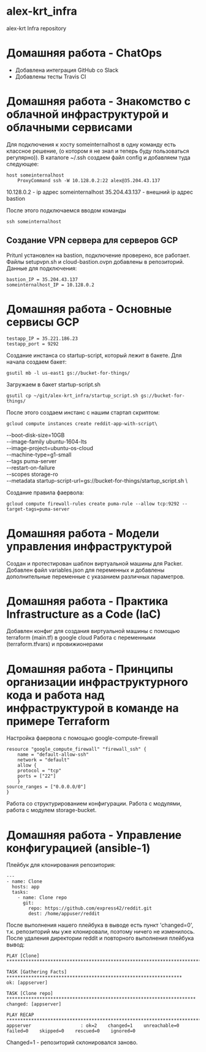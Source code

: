 # alex-krt_infra
alex-krt Infra repository

# Домашняя работа -  ChatOps
- Добавлена интеграция GitHub со Slack
- Добавлены тесты Travis CI

# Домашняя работа - Знакомство с облачной инфраструктурой и облачными сервисами

Для подключения к хосту someinternalhost в одну команду есть классное решение, (о котором я не знал и теперь буду пользоваться регулярно)).
В каталоге ~/.ssh создаем файл config и добавляем туда следующее:
	
	host someinternalhost
		ProxyCommand ssh -W 10.128.0.2:22 alex@35.204.43.137

10.128.0.2 - ip адрес someinternalhost
35.204.43.137 - внешний ip адрес bastion

После этого подключаемся вводом команды 
	
	ssh someinternalhost

## Создание VPN сервера для серверов GCP

Pritunl установлен на bastion, подключение проверено, все работает.
Файлы setupvpn.sh и cloud-bastion.ovpn добавлены в репозиторий.
Данные для подключения:

	bastion_IP = 35.204.43.137
	someinternalhost_IP = 10.128.0.2

# Домашняя работа - Основные сервисы GCP

	testapp_IP = 35.221.186.23
	testapp_port = 9292

Создание инстанса со startup-script, который лежит в бакете.
Для начала создаем бакет:

	gsutil mb -l us-east1 gs://bucket-for-things/

Загружаем в бакет startup-script.sh

	gsutil cp ~/git/alex-krt_infra/startup_script.sh gs://bucket-for-things/

После этого создаем инстанс с нашим стартап скриптом:

	gcloud compute instances create reddit-app-with-script\
  --boot-disk-size=10GB \
  --image-family ubuntu-1604-lts \
  --image-project=ubuntu-os-cloud \
  --machine-type=g1-small \
  --tags puma-server \
  --restart-on-failure \
  --scopes storage-ro \
  --metadata startup-script-url=gs://bucket-for-things/startup_script.sh \

Создание правила фаервола:

	gcloud compute firewall-rules create puma-rule --allow tcp:9292 --target-tags=puma-server

# Домашняя работа - Модели управления инфраструктурой

Создан и протестирован шаблон виртуальной машины для Packer. 
Добавлен файл variables.json для переменных и добавлены дополнительные переменные с указанием различных параметров.

# Домашняя работа - Практика Infrastructure as a Code (IaC)

Добавлен конфиг для создания виртуальной машины с помощью terraform (main.tf) в google cloud
Работа с переменными (terraform.tfvars) и провижионерами

# Домашняя работа - Принципы организации инфраструктурного кода и работа над инфраструктурой в команде на примере Terraform

Настройка фаервола с помощью google-compute-firewall

	resource "google_compute_firewall" "firewall_ssh" {
  		name = "default-allow-ssh"
  		network = "default"
  		allow {
    	protocol = "tcp"
    	ports = ["22"]
  		}
  	source_ranges = ["0.0.0.0/0"]
	}

Работа со структурированием конфигурации.
Работа с модулями, работа с модулем storage-bucket.

# Домашняя работа - Управление конфигурацией (ansible-1)

Плейбук для клонирования репозитория:
```
---
- name: Clone
  hosts: app
  tasks:
    - name: Clone repo
      git:
        repo: https://github.com/express42/reddit.git
        dest: /home/appuser/reddit
```
После выполнения нашего плейбука в выводе есть пункт 'changed=0', т.к. репозиторий мы уже клонировали, поэтому ничего не изменилось.
После удаления директории reddit и повторного выполнения плейбука вывод:

```
PLAY [Clone] **************************************************************************

TASK [Gathering Facts] ****************************************************************
ok: [appserver]

TASK [Clone repo] *********************************************************************
changed: [appserver]

PLAY RECAP ****************************************************************************
appserver                  : ok=2    changed=1    unreachable=0    failed=0    skipped=0    rescued=0    ignored=0

```

Changed=1 - репозиторий склонировался заново.
